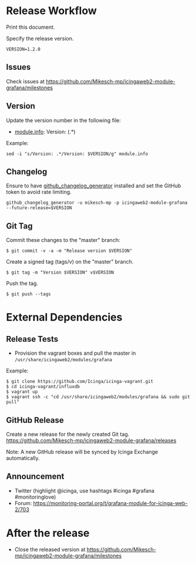 # Release Workflow

Print this document.

Specify the release version.

```
VERSION=1.2.0
```

## Issues

Check issues at https://github.com/Mikesch-mp/icingaweb2-module-grafana/milestones

## Version

Update the version number in the following file:

* [module.info](module.info): Version: (.*)

Example:

```
sed -i "s/Version: .*/Version: $VERSION/g" module.info
```

## Changelog

Ensure to have [github_changelog_generator](https://github.com/skywinder/github-changelog-generator)
installed and set the GitHub token to avoid rate limiting.

```
github_changelog_generator -u mikesch-mp -p icingaweb2-module-grafana --future-release=$VERSION
```

## Git Tag

Commit these changes to the "master" branch:

```
$ git commit -v -a -m "Release version $VERSION"
```

Create a signed tag (tags/v<VERSION>) on the "master" branch.

```
$ git tag -m "Version $VERSION" v$VERSION
```
Push the tag.

```
$ git push --tags
```

# External Dependencies

## Release Tests

* Provision the vagrant boxes and pull the master in `/usr/share/icingaweb2/modules/grafana`

Example:

```
$ git clone https://github.com/Icinga/icinga-vagrant.git
$ cd icinga-vagrant/influxdb
$ vagrant up
$ vagrant ssh -c "cd /usr/share/icingaweb2/modules/grafana && sudo git pull"
```

## GitHub Release

Create a new release for the newly created Git tag.
https://github.com/Mikesch-mp/icingaweb2-module-grafana/releases

Note: A new GitHub release will be synced by Icinga Exchange automatically.

## Announcement

* Twitter (highlight @icinga, use hashtags #icinga #grafana #monitoringlove)
* Forum: https://monitoring-portal.org/t/grafana-module-for-icinga-web-2/703

# After the release

* Close the released version at https://github.com/Mikesch-mp/icingaweb2-module-grafana/milestones
